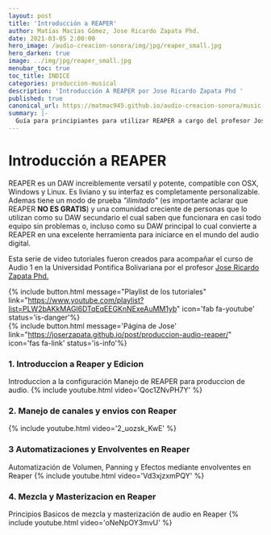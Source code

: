 ```yaml
---
layout: post
title: 'Introducción a REAPER'
author: Matías Macías Gómez, Jose Ricardo Zapata Phd.
date: 2021-03-05 2:00:00
hero_image: /audio-creacion-sonora/img/jpg/reaper_small.jpg
hero_darken: true
image: ../img/jpg/reaper_small.jpg
menubar_toc: true
toc_title: INDICE
categories: produccion-musical
description: 'Introducción A REAPER por Jose Ricardo Zapata Phd '
published: true
canonical_url: https://matmac945.github.io/audio-creacion-sonora/music-production/2021/03/05/introduccion-reaper-jose/
summary: |-
  Guía para principiantes para utilizar REAPER a cargo del profesor Jose Ricardo Zapata Phd.
---
```


# Introducción a REAPER

REAPER es un DAW increiblemente versatil y potente, compatible con OSX, Windows y Linux. Es liviano y su interfaz es completamente personalizable.
Ademas tiene un modo de prueba _"ilimitado"_ (es importante aclarar que REAPER **NO ES GRATIS**) y una comunidad creciente de personas que lo utilizan como su DAW secundario el cual saben que funcionara en casi todo equipo sin problemas o, incluso como su DAW principal lo cual convierte a REAPER en una excelente herramienta para iniciarce en el mundo del audio digital.

Esta serie de video tutoriales fueron creados para acompañar el curso de Audio 1 en la Universidad Pontifica Bolivariana por el profesor [Jose Ricardo Zapata Phd.](https://joserzapata.github.io/)

{% include button.html
message="Playlist de los tutoriales"
link="https://www.youtube.com/playlist?list=PLW2bAKkMAGl6DTqEqEEGKnNExeAuMM1yb"
icon='fab fa-youtube'
status='is-danger'%}
<br />
{% include button.html
message='Página de Jose'
link="https://joserzapata.github.io/post/produccion-audio-reaper/"
icon='fas fa-link'
status='is-info'%}

### 1. Introduccion a Reaper y Edicion

Introduccion a la configuración Manejo de REAPER para produccion de audio.
{% include youtube.html video='Qoc1ZNvPH7Y' %}

### 2. Manejo de canales y envios con Reaper

{% include youtube.html video='2_uozsk_KwE' %}

### 3 Automatizaciones y Envolventes en Reaper

Automatización de Volumen, Panning y Efectos mediante envolventes en Reaper
{% include youtube.html video='Vd3xjzxmPQY' %}

### 4. Mezcla y Masterizacion en Reaper

Principios Basicos de mezcla y masterización de audio en Reaper
{% include youtube.html video='oNeNpOY3mvU' %}
